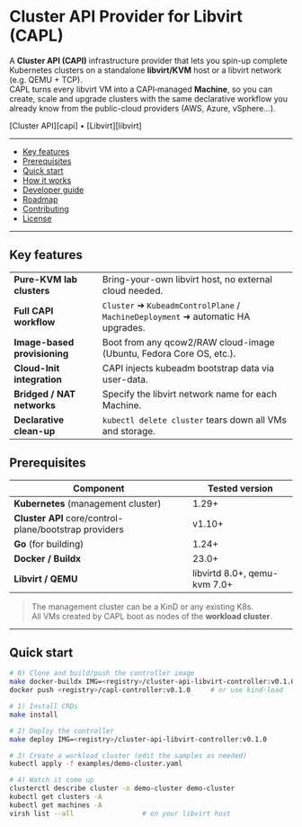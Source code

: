 # Cluster API Provider for Libvirt (CAPL) <!-- omit in toc -->

A **Cluster API (CAPI)** infrastructure provider that lets you spin-up complete Kubernetes clusters on a standalone **libvirt/KVM** host or a libvirt network (e.g. QEMU + TCP).  
CAPL turns every libvirt VM into a CAPI‐managed **Machine**, so you can create, scale and upgrade clusters with the same declarative workflow you already know from the public-cloud providers (AWS, Azure, vSphere…).

[Cluster API][capi] • [Libvirt][libvirt]

---

- [Key features](#key-features)  
- [Prerequisites](#prerequisites)  
- [Quick start](#quick-start)  
- [How it works](#how-it-works)  
- [Developer guide](#developer-guide)  
- [Roadmap](#roadmap)  
- [Contributing](#contributing)  
- [License](#license)

---

## Key features
| | |
|---|---|
| **Pure-KVM lab clusters** | Bring-your-own libvirt host, no external cloud needed. |
| **Full CAPI workflow** | `Cluster` ➜ `KubeadmControlPlane` / `MachineDeployment` ➜ automatic HA upgrades. |
| **Image-based provisioning** | Boot from any qcow2/RAW cloud-image (Ubuntu, Fedora Core OS, etc.). |
| **Cloud-Init integration** | CAPI injects kubeadm bootstrap data via user-data. |
| **Bridged / NAT networks** | Specify the libvirt network name for each Machine. |
| **Declarative clean-up** | `kubectl delete cluster` tears down all VMs and storage. |

## Prerequisites
| Component | Tested version |
|-----------|----------------|
| **Kubernetes** (management cluster) | 1.29+ |
| **Cluster API** core/control-plane/bootstrap providers | v1.10+ |
| **Go** (for building) | 1.24+ |
| **Docker / Buildx** | 23.0+ |
| **Libvirt / QEMU** | libvirtd 8.0+, qemu-kvm 7.0+ |

> The management cluster can be a KinD or any existing K8s.  
> All VMs created by CAPL boot as nodes of the **workload cluster**.

---

## Quick start

```bash
# 0) Clone and build/push the controller image
make docker-buildx IMG=<registry>/cluster-api-libvirt-controller:v0.1.0
docker push <registry>/capl-controller:v0.1.0     # or use kind-load

# 1) Install CRDs
make install

# 2) Deploy the controller
make deploy IMG=<registry>/cluster-api-libvirt-controller:v0.1.0

# 3) Create a workload cluster (edit the samples as needed)
kubectl apply -f examples/demo-cluster.yaml

# 4) Watch it come up
clusterctl describe cluster -n demo-cluster demo-cluster
kubectl get clusters -A
kubectl get machines -A
virsh list --all                 # on your libvirt host
